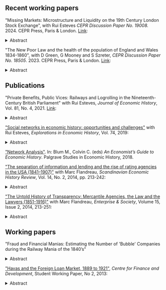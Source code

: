 
## Recent working papers

"Missing Markets: Microstructure and Liquidity on the 19th Century London Stock Exchange", with Rui Esteves *CEPR Discussion Paper No. 19008.* 2024. CEPR Press, Paris & London. [Link](https://cepr.org/publications/dp19008):
<details>
    <summary> Abstract </summary>
    This paper studies the behavior of specialist dealers in choosing to make markets in securities. Our setting is the 19th century London Stock Exchange and the universe of securities listed on the exchange in the 1870s. The LSE was a free-entry dealer market, where dealers were free to choose which securities to deal in. In this context, we show that up to 80% of securities were orphaned with no specialist offering immediate execution. In line with the findings of recent literature, our estimates show that specialist dealers concentrated their market-making in the most liquid securities. A combination of adverse selection and inventory costs prevented the development of liquid markets in most securities, with dealers opting instead to provide match-making services. Our findings are consistent with recent research on the possibility of liquidity bifurcation and market fragility. 
</details>


"The New Poor Law and the health of the population of England and Wales 1834-1860", with D Green, G Mooney and S Szreter, *CEPR Discussion Paper No. 18505*. 2023. CEPR Press, Paris & London. [Link](https://cepr.org/publications/dp18505):
<details>
    <summary> Abstract </summary>
    We estimate the impact of reductions in poor law expenditure following the 1834 Poor Law Amendment Act on rural life expectancy and mortality rates. We find that a 10 per cent decrease in poor law expenditure is associated with roughly a 1.5–2.0 per cent increase in early childhood mortality (ECMR). Our estimates imply 8–10 per cent increases in ECMR and 2–4 per cent falls in rural expectation of life at birth as a result of the spending cuts imposed by the Poor Law Amendment Act. These results help to explain the weak performance of mid-nineteenth century life expectancy measures during a period of rising real wages but falling welfare expenditure. 
</details>

## Publications

"Private Benefits, Public Vices: Railways and Logrolling in the Nineteenth-Century British Parliament" with Rui Esteves, *Journal of Economic History*, Vol. 81, No. 4, 2021. [Link](https://doi.org/10.1017/S0022050721000450):
<details> 
    <summary> Abstract </summary>

Vote trading among lawmakers (logrolling) can enable political rent-seeking, but is difficult to identify. We use social network methods to measure logrolling by British MPs in the 1840s in order to approve railway projects. MPs had vested interests in railways. Although parliamentary rules barred them from voting directly for their interests, they could trade votes to ensure their interests prevailed. We find logrolling to be prevalent and significant, accounting for nearly a quarter of the railway bills approved. We also find a negative short-term externality from logrolling adding up to an aggregate loss of c.1% of contemporary GDP.
</details>

["Social networks in economic history: opportunities and challenges"](https://doi.org/10.1016/j.eeh.2019.101299) with Rui Esteves, *Explorations in Economic History*, Vol. 74, 2019:
<details> 
    <summary> Abstract </summary>

In this paper we survey the study of social networks and their application to economic history. We take the perspective of the applied researcher and focus on empirical methods, leaving out structural models and the literature on strategic network formation (games on networks). Our aim is to assist economic historians in identifying whether networks may be useful frameworks for their research agendas. We highlight the main challenges in using social network methods, namely, measurement error, data completeness, and the usual threats to identification of causal effects. We also review the burgeoning literature in economic history that applies network methods, organized along four main themes: markets, financial intermediation, politics and knowledge diffusion.
</details>

["Network Analysis"](https://doi.org/10.1007/978-3-319-96568-0_50). In: Blum M., Colvin C. (eds) *An Economist’s Guide to Economic History*. Palgrave Studies in Economic History, 2018.

["The separation of information and lending and the rise of rating agencies in the USA (1841–1907)"](http://dx.doi.org/10.1080/03585522.2014.950602) with Marc Flandreau, *Scandinavian Economic History Review*, Vol. 14, No. 2, 2014, pp. 213-242:
<details> 
    <summary> Abstract </summary>

This paper provides a new interpretation of the early rise of rating agencies in the USA (initially known as ‘mercantile agencies’). We explain this American exceptionality through an inductive approach that revisits the conventional parallel with the UK. In contrast with earlier narratives that have emphasised the role of Common Law and the greater understanding of American judges that would have supported the rise of an ethos of ‘transparency’, we argue that Mercantile Agencies prospered as a remedy to deficient bankruptcy law and weak protection of creditor rights in the USA. The result was to raise the value of the nationwide registry of defaulters which the mercantile agencies managed. This ensured the Agencies' profitability and endowed them with resources to buy their survival in a legal environment that remained stubbornly hostile.
</details>

["The Untold History of Transparency: Mercantile Agencies, the Law and the Lawyers (1851-1916)"](https://www.cambridge.org/core/journals/enterprise-and-society/article/the-untold-history-of-transparency-mercantile-agencies-the-law-and-the-lawyers-18511916/034BE63864183716108D6A61D34AB010) with Marc Flandreau, *Enterprise & Society*, Volume 15, Issue 2, 2014, 213-251:
<details> 
    <summary> Abstract </summary>

This paper provides a new interpretation of the early rise of rating agencies in the USA (initially known as ‘mercantile agencies’). We explain this American exceptionality through an inductive approach that revisits the conventional parallel with the UK. In contrast with earlier narratives that have emphasised the role of Common Law and the greater understanding of American judges that would have supported the rise of an ethos of ‘transparency’, we argue that Mercantile Agencies prospered as a remedy to deficient bankruptcy law and weak protection of creditor rights in the USA. The result was to raise the value of the nationwide registry of defaulters which the mercantile agencies managed. This ensured the Agencies' profitability and endowed them with resources to buy their survival in a legal environment that remained stubbornly hostile.
</details>

## Working papers

"Fraud and Financial Manias: Estimating the Number of 'Bubble' Companies during the Railway Mania of the 1840’s" 
<details> 
    <summary> Abstract </summary>

Financial manias are anecdotally associated with increasing cases of financial fraud, but few studies have successfully measured this quantitatively or addressed the degree to which fraud is a cyclical phenomenon. In this study I employ a novel methodology to estimate the prevalence of fraud and its variance over time in the case of the British Railway Mania of the 1840's. The Railway Mania provides a striking instance of the role of fraud in manias, as contemporary observers alleged widespread malfeasance stemming from the promotion of hundreds of railway companies in the UK in the years 1844 and 1845. Modern scholars, however, have failed to substantiate these allegations. I resolve this discrepancy by using case studies to reveal why fraudulent companies are likely to be omitted from the samples modern historians have used to analyze the mania. I build a more complete database of railway companies using administrative records, and identify fraudulent companies from court cases. Using the new database of railway companies, and positive instances of known frauds, I estimate the proportion of fraudulent companies in the population. My findings suggest extremely elevated instances of fraud, with as much as 20% to 30% of the population of companies promoted in the 1840's meeting the criteria for what contemporaries decried as 'bubble companies'. Moreover, I find the propensity for fraud to be highly procyclical, rising with the increasing railway share prices.
</details>

["Havas and the Foreign Loan Market, 1889 to 1921"](http://repository.graduateinstitute.ch/record/16597/files/CFD%20SWP%2002-2013.pdf), *Centre for Finance and Development*, Student Working Paper, No 2, 2013:
<details> 
    <summary> Abstract </summary>

This paper examines contracts for clandestine financial publicity concluded between the French news agency Agence Havas and assorted sovereign borrowers in the period 1889 to 1921.  I explore the reasons for the creation of these contracts, and examine the circumstances surrounding entry into a contract.  I argue that the contracts were concluded by sovereign borrowers falling within Havas’ area of international news collection, and that the intent of the contracts was to raise the price at which sovereign borrower’s debt was traded.  I present preliminary evidence supporting this hypothesis.
</details>